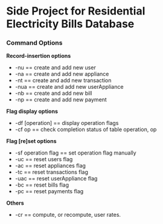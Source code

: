 # Side Project for Residential Electricity Bills Database

### Command Options
**Record-insertion options**
* -nu == create and add new user
* -na == create and add new appliance
* -nt == create and add new transaction
* -nua == create and add new userAppliance
* -nb == create and add new bill
* -np == create and add new payment

**Flag display options**
* -df [operation] == display operation flags
* -cf op == check completion status of table
	operation, op

**Flag [re]set options**
* -sf operation flag == set operation flag manually
* -uc == reset users flag
* -ac == reset appliances flag
* -tc == reset transactions flag
* -uac == reset userAppliance flag
* -bc == reset bills flag
* -pc == reset payments flag

**Others**
* -cr == compute, or recompute, user rates.
